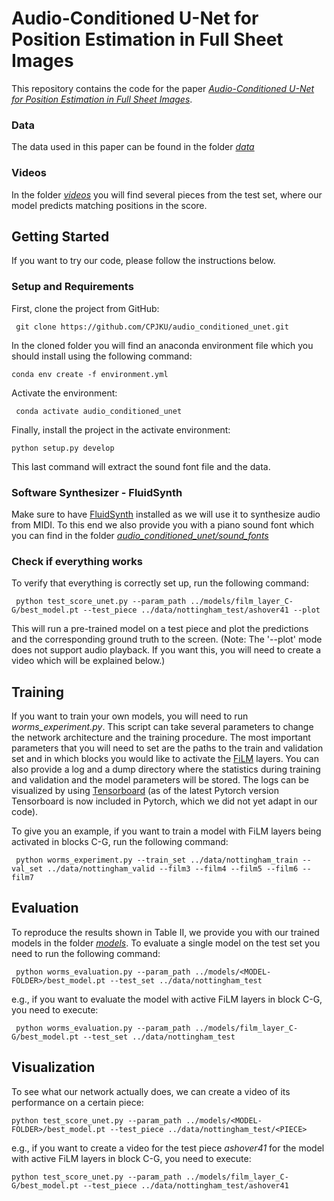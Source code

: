 
# Audio-Conditioned U-Net for Position Estimation in Full Sheet Images 

This repository contains the code for the paper
 [*Audio-Conditioned U-Net for Position Estimation in Full Sheet Images*](https://arxiv.org/pdf/1910.07254.pdf).

### Data
The data used in this paper can be found in the folder [*data*](https://github.com/CPJKU/audio_conditioned_unet/tree/master/data)

### Videos
In the folder [*videos*](https://github.com/CPJKU/audio_conditioned_unet/tree/master/videos) you will find several pieces from the test set, where our model predicts matching 
positions in the score.

## Getting Started
If you want to try our code, please follow the instructions below.

### Setup and Requirements

First, clone the project from GitHub:

``` git clone https://github.com/CPJKU/audio_conditioned_unet.git```

In the cloned folder you will find an anaconda environment file which you should install using the following command:

``` conda env create -f environment.yml ```

Activate the environment:

``` conda activate audio_conditioned_unet```

Finally, install the project in the activate environment:

``` python setup.py develop ```

This last command will extract the sound font file and the data.

### Software Synthesizer - FluidSynth

Make sure to have [FluidSynth](http://www.fluidsynth.org/) installed as we will use it to synthesize audio from MIDI. To this end we also provide you
 with a piano sound font which you can find in the folder [*audio_conditioned_unet/sound_fonts*](https://github.com/CPJKU/audio_conditioned_unet/tree/master/audio_conditioned_unet/sound_fonts)

### Check if everything works

To verify that everything is correctly set up, run the following command:

 ``` python test_score_unet.py --param_path ../models/film_layer_C-G/best_model.pt --test_piece ../data/nottingham_test/ashover41 --plot```
 
This will run a pre-trained model on a test piece and plot the predictions and the corresponding ground truth to the screen.
(Note: The '--plot' mode does not support audio playback. If you want this, you will need to create a video which will be explained below.)

## Training

If you want to train your own models, you will need to run *worms_experiment.py*. This script can take several parameters
to change the network architecture and the training procedure. The most important parameters that you will need to set are
the paths to the train and validation set and in which blocks you would like to activate the [FiLM](https://arxiv.org/pdf/1709.07871.pdf) layers.
You can also provide a log and a dump directory where the statistics during training and validation and the model parameters will be stored. 
The logs can be visualized by using [Tensorboard](https://github.com/lanpa/tensorboardX)
(as of the latest Pytorch version Tensorboard is now included in Pytorch, which we did not yet adapt in our code).

To give you an example, if you want to train a model with FiLM layers being activated in blocks C-G, run the following command:

``` python worms_experiment.py --train_set ../data/nottingham_train --val_set ../data/nottingham_valid --film3 --film4 --film5 --film6 --film7```

## Evaluation
To reproduce the results shown in Table II, we provide you with our trained models in the folder [*models*](https://github.com/CPJKU/audio_conditioned_unet/tree/master/models).
To evaluate a single model on the test set you need to run the following command:

``` python worms_evaluation.py --param_path ../models/<MODEL-FOLDER>/best_model.pt --test_set ../data/nottingham_test```

e.g., if you want to evaluate the model with active FiLM layers in block C-G, you need to execute:

``` python worms_evaluation.py --param_path ../models/film_layer_C-G/best_model.pt --test_set ../data/nottingham_test```

## Visualization

To see what our network actually does, we can create a video of its performance on a certain piece:

``` python test_score_unet.py --param_path ../models/<MODEL-FOLDER>/best_model.pt --test_piece ../data/nottingham_test/<PIECE> ```

e.g.,  if you want to create a video for the test piece *ashover41* for the model with active FiLM layers in block C-G,
 you need to execute:
 
 ``` python test_score_unet.py --param_path ../models/film_layer_C-G/best_model.pt --test_piece ../data/nottingham_test/ashover41 ```